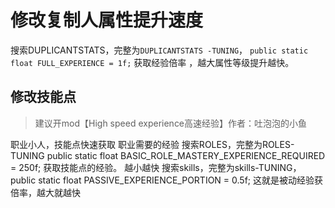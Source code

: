 # 修改复制人属性提升速度

搜索DUPLICANTSTATS，完整为`DUPLICANTSTATS -TUNING`，
`public static float FULL_EXPERIENCE = 1f;`  获取经验倍率 ，越大属性等级提升越快。

## 修改技能点

> 建议开mod【High speed experience高速经验】作者：吐泡泡的小鱼

职业小人，技能点快速获取
职业需要的经验
搜索ROLES，完整为ROLES-TUNING
public static float BASIC_ROLE_MASTERY_EXPERIENCE_REQUIRED = 250f; 获取技能点的经验。 越小越快
搜索skills，完整为skills-TUNING，
public static float PASSIVE_EXPERIENCE_PORTION = 0.5f; 这就是被动经验获倍率，越大就越快